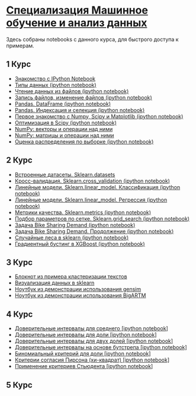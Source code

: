 # [Специализация Машинное обучение и анализ данных](https://www.coursera.org/specializations/machine-learning-data-analysis)

Здесь собраны notebooks с данного курса, для быстрого доступа к примерам.

## 1 Курс
- [Знакомство с IPython Notebook](https://github.com/totaki/yandex-mfti-materials/blob/master/course_1)
- [Типы данных (ipython notebook)](https://github.com/totaki/yandex-mfti-materials/blob/master/course_1/Types_in_Python.ipynb)
- [Чтение данных из файлов (ipython notebook)](https://github.com/totaki/yandex-mfti-materials/blob/master/course_1/ipython_files_data_reading.ipynb)
- [Запись файлов, изменение файлов (ipython notebook)](https://github.com/totaki/yandex-mfti-materials/blob/master/course_1/ipython_files_data_writing.ipynb)
- [Pandas. DataFrame (ipython notebook)](https://github.com/totaki/yandex-mfti-materials/blob/master/course_1/pandas_dataframe.ipynb)
- [Pandas. Индексация и селекция (ipython notebook)](https://github.com/totaki/yandex-mfti-materials/blob/master/course_1/pandas_indexing_selection.ipynb)
- [Первое знакомство с Numpy, Scipy и Matplotlib (ipython notebook)](https://github.com/totaki/yandex-mfti-materials/blob/master/course_1/NumPy_-SciPy_-Matplotlib-intro.ipynb)
- [Оптимизация в Scipy (ipython notebook)](https://github.com/totaki/yandex-mfti-materials/blob/master/course_1/SciPy-Optimization.ipynb)
- [NumPy: векторы и операции над ними](https://github.com/totaki/yandex-mfti-materials/blob/master/course_1/vector_operations.ipynb)
- [NumPy: матрицы и операции над ними](https://github.com/totaki/yandex-mfti-materials/blob/master/course_1/matrix_operations-.ipynb)
- [Оценка распределения по выборке (ipython notebook)](https://github.com/totaki/yandex-mfti-materials/blob/master/course_1/sample_distribution_evaluation.ipynb)

## 2 Курс
- [Встроенные датасеты. Sklearn.datasets](https://github.com/totaki/yandex-mfti-materials/blob/master/course_2/sklearn.datasets.ipynb)
- [Кросс-валидация. Sklearn.cross_validation (ipython notebook)](https://github.com/totaki/yandex-mfti-materials/blob/master/course_2/sklearn.cross_validation.ipynb)
- [Линейные модели. Sklearn.linear_model. Классификация (ipython notebook)](https://github.com/totaki/yandex-mfti-materials/blob/master/course_2/sklearn.linear_model_part1.ipynb)
- [Линейные модели. Sklearn.linear_model. Регрессия (ipython notebook)](https://github.com/totaki/yandex-mfti-materials/blob/master/course_2/sklearn.linear_model_part2.ipynb)
- [Метрики качества. Sklearn.metrics (ipython notebook)](https://github.com/totaki/yandex-mfti-materials/blob/master/course_2/sklearn.metrics.ipynb)
- [Подбор параметров по сетке. Sklearn.grid_search (ipython notebook)](https://github.com/totaki/yandex-mfti-materials/blob/master/course_2/sklearn.grid_search.ipynb)
- [Задача Bike Sharing Demand (ipython notebook)](https://github.com/totaki/yandex-mfti-materials/blob/master/course_2/sklearn.case_part1.ipynb)
- [Задача Bike Sharing Demand. Продолжение (ipython notebook)](https://github.com/totaki/yandex-mfti-materials/blob/master/course_2/sklearn.case_part2.ipynb)
- [Случайные леса в sklearn (ipython notebook)](https://github.com/totaki/yandex-mfti-materials/blob/master/course_2/sklearn.random_forest.ipynb)
- [Градиентный бустинг в XGBoost (ipython notebook)](https://github.com/totaki/yandex-mfti-materials/blob/master/course_2/sklearn.rf_vs_gb.ipynb)
## 3 Курс
- [Блокнот из примера кластеризации текстов](https://github.com/totaki/yandex-mfti-materials/blob/master/course_3/TextsClusteringExample.ipynb)
- [Визуализация данных в sklearn](https://github.com/totaki/yandex-mfti-materials/blob/master/course_3/sklearn.data_visualization.ipynb)
- [Ноутбук из демонстрации использования gensim](https://github.com/totaki/yandex-mfti-materials/blob/master/course_3/gensim.ipynb)
- [Ноутбук из демонстрации использования BigARTM](https://github.com/totaki/yandex-mfti-materials/blob/master/course_3/BigARTM.ipynb)
## 4 Курс
- [Доверительные интервалы для среднего [ipython notebook]](https://github.com/totaki/yandex-mfti-materials/blob/master/course_4/stat.mean_conf_int.ipynb)
- [Доверительные интервалы для доли [ipython notebook]](https://github.com/totaki/yandex-mfti-materials/blob/master/course_4/stat.proporion_conf_int.ipynb)
- [Доверительные интервалы для двух долей [ipython notebook]](https://github.com/totaki/yandex-mfti-materials/blob/master/course_4/stat.two_proporions_conf_int_upd.ipynb)
- [Доверительные интервалы на основе бутстрепа [ipython notebook]](https://github.com/totaki/yandex-mfti-materials/blob/master/course_4/stat.bootstrap_intervals.ipynb)
- [Биномиальный критерий для доли [ipython notebook]](https://github.com/totaki/yandex-mfti-materials/blob/master/course_4/stat.binomial_test_with_plots.ipynb)
- [Критерии согласия Пирсона (хи-квадрат) [ipython notebook]](https://github.com/totaki/yandex-mfti-materials/blob/master/course_4/stat.hi2_test.ipynb)
- [Применение критериев Стьюдента [ipython notebook]](https://github.com/totaki/yandex-mfti-materials/blob/master/course_4/stat.student_tests.ipynb)

## 5 Курс
